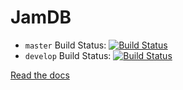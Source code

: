 # JamDB

- `master` Build Status: [![Build Status](https://travis-ci.org/CenterForOpenScience/jamdb.svg?branch=master)](https://travis-ci.org/CenterForOpenScience/jamdb)
- `develop` Build Status: [![Build Status](https://travis-ci.org/CenterForOpenScience/jamdb.svg?branch=develop)](https://travis-ci.org/CenterForOpenScience/jamdb)

[Read the docs](docs/)
